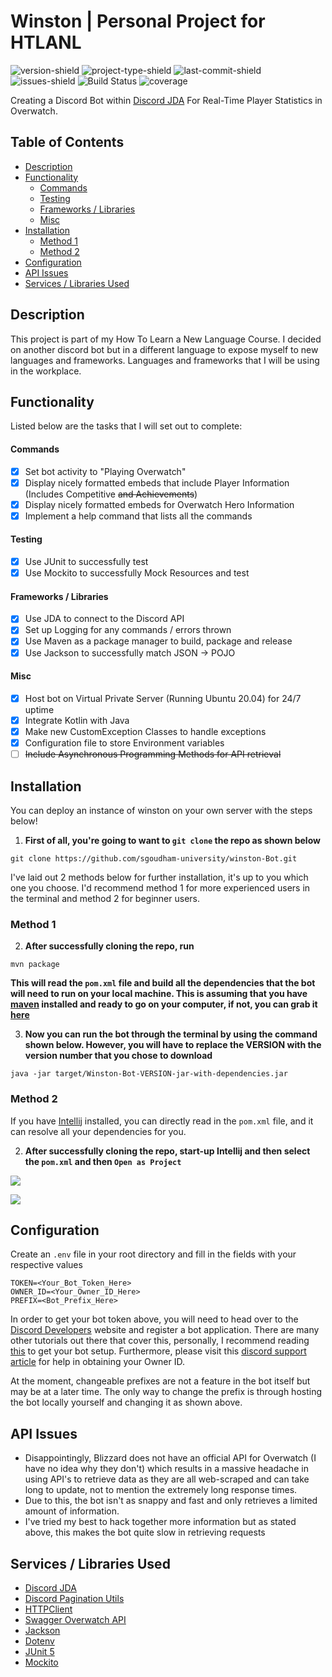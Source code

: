 # Winston | Personal Project for HTLANL

![version-shield](https://img.shields.io/badge/version-v1.2.0-informational)
![project-type-shield](https://img.shields.io/badge/project%20type-personal-blueviolet)
![last-commit-shield](https://img.shields.io/github/last-commit/sgoudham-university/Winston-Bot)
![issues-shield](https://img.shields.io/github/issues/sgoudham-university/Winston-Bot?label=issues)
![Build Status](https://goudham.me/job/Winston/job/main/badge/icon)
![coverage](https://img.shields.io/jenkins/coverage/jacoco?jobUrl=https%3A%2F%2Fgoudham.me%2Fjob%2FWinston%2Fjob%2Fmain%2F)

Creating a Discord Bot within [Discord JDA](https://github.com/DV8FromTheWorld/JDA) For Real-Time Player Statistics in
Overwatch.

## Table of Contents

- [Description](#Description)
- [Functionality](#Functionality)
    - [Commands](#Commands)
    - [Testing](#Testing)
    - [Frameworks / Libraries](#frameworks--libraries)
    - [Misc](#Misc)
- [Installation](#Installation)
    - [Method 1](#Method-1)
    - [Method 2](#Method-2)
- [Configuration](#Configuration)
- [API Issues](#API-Issues)
- [Services / Libraries Used](#services--libraries-used)

## Description

This project is part of my How To Learn a New Language Course. I decided on another discord bot but in a different
language to expose myself to new languages and frameworks. Languages and frameworks that I will be using in the
workplace.

## Functionality

Listed below are the tasks that I will set out to complete:

#### Commands

- [x] Set bot activity to "Playing Overwatch"
- [x] Display nicely formatted embeds that include Player Information (Includes Competitive ~~and Achievements~~)
- [x] Display nicely formatted embeds for Overwatch Hero Information
- [x] Implement a help command that lists all the commands

#### Testing

- [x] Use JUnit to successfully test
- [x] Use Mockito to successfully Mock Resources and test

#### Frameworks / Libraries

- [x] Use JDA to connect to the Discord API
- [x] Set up Logging for any commands / errors thrown
- [x] Use Maven as a package manager to build, package and release
- [x] Use Jackson to successfully match JSON -> POJO

#### Misc

- [x] Host bot on Virtual Private Server (Running Ubuntu 20.04) for 24/7 uptime
- [x] Integrate Kotlin with Java
- [x] Make new CustomException Classes to handle exceptions
- [x] Configuration file to store Environment variables
- [ ] ~~Include Asynchronous Programming Methods for API retrieval~~

## Installation

You can deploy an instance of winston on your own server with the steps below!

1. **First of all, you're going to want to `git clone` the repo as shown below**

```
git clone https://github.com/sgoudham-university/winston-Bot.git
```

I've laid out 2 methods below for further installation, it's up to you which one you choose. I'd recommend method 1 for
more experienced users in the terminal and method 2 for beginner users.

### Method 1

2. **After successfully cloning the repo, run**

```
mvn package
```

**This will read the `pom.xml` file and build all the dependencies that the bot will need to run on your local machine.
This is assuming that you have [maven](https://maven.apache.org/) installed and ready to go on your computer, if not,
you can grab it [here](https://maven.apache.org/download.cgi)**

3. **Now you can run the bot through the terminal by using the command shown below. However, you will have to replace
   the VERSION with the version number that you chose to download**

```
java -jar target/Winston-Bot-VERSION-jar-with-dependencies.jar
```

### Method 2

If you have [Intellij]() installed, you can directly read in the `pom.xml` file, and it can resolve all your
dependencies for you.

2. **After successfully cloning the repo, start-up Intellij and then select the `pom.xml` and then `Open as Project`**

![](https://i.imgur.com/ypW6awm.png)

![](https://imgur.com/EedEKss.png)

## Configuration

Create an `.env` file in your root directory and fill in the fields with your respective values

```.env
TOKEN=<Your_Bot_Token_Here>
OWNER_ID=<Your_Owner_ID_Here>
PREFIX=<Bot_Prefix_Here>
```

In order to get your bot token above, you will need to head over to
the [Discord Developers](https://discord.com/developers/applications) website and register a bot application. There are
many other tutorials out there that cover this, personally, I recommend
reading [this](https://discordpy.readthedocs.io/en/latest/discord.html) to get your bot setup. Furthermore, please visit
this [discord support article](https://support.discord.com/hc/en-us/articles/206346498-Where-can-I-find-my-User-Server-Message-ID-)
for help in obtaining your Owner ID.

At the moment, changeable prefixes are not a feature in the bot itself but may be at a later time. The only way to
change the prefix is through hosting the bot locally yourself and changing it as shown above.

## API Issues

- Disappointingly, Blizzard does not have an official API for Overwatch (I have no idea why they don't) which results in
  a massive headache in using API's to retrieve data as they are all web-scraped and can take long to update, not to
  mention the extremely long response times.
- Due to this, the bot isn't as snappy and fast and only retrieves a limited amount of information.
- I've tried my best to hack together more information but as stated above, this makes the bot quite slow in retrieving
  requests

## Services / Libraries Used

- [Discord JDA](https://github.com/DV8FromTheWorld/JDA)
- [Discord Pagination Utils](https://github.com/ygimenez/Pagination-Utils)
- [HTTPClient](https://hc.apache.org/)
- [Swagger Overwatch API](https://swagger-owapi.tekrop.fr/)
- [Jackson](https://github.com/FasterXML/jackson)
- [Dotenv](https://github.com/cdimascio/dotenv-java)
- [JUnit 5](https://junit.org/junit5/)
- [Mockito](https://site.mockito.org/)

